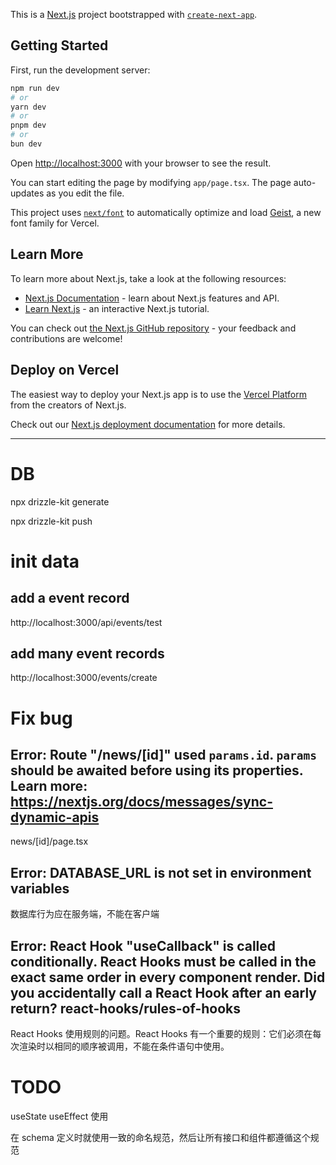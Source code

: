 This is a [Next.js](https://nextjs.org) project bootstrapped with [`create-next-app`](https://nextjs.org/docs/app/api-reference/cli/create-next-app).

## Getting Started

First, run the development server:

```bash
npm run dev
# or
yarn dev
# or
pnpm dev
# or
bun dev
```

Open [http://localhost:3000](http://localhost:3000) with your browser to see the result.

You can start editing the page by modifying `app/page.tsx`. The page auto-updates as you edit the file.

This project uses [`next/font`](https://nextjs.org/docs/app/building-your-application/optimizing/fonts) to automatically optimize and load [Geist](https://vercel.com/font), a new font family for Vercel.

## Learn More

To learn more about Next.js, take a look at the following resources:

- [Next.js Documentation](https://nextjs.org/docs) - learn about Next.js features and API.
- [Learn Next.js](https://nextjs.org/learn) - an interactive Next.js tutorial.

You can check out [the Next.js GitHub repository](https://github.com/vercel/next.js) - your feedback and contributions are welcome!

## Deploy on Vercel

The easiest way to deploy your Next.js app is to use the [Vercel Platform](https://vercel.com/new?utm_medium=default-template&filter=next.js&utm_source=create-next-app&utm_campaign=create-next-app-readme) from the creators of Next.js.

Check out our [Next.js deployment documentation](https://nextjs.org/docs/app/building-your-application/deploying) for more details.

----------------

# DB

npx drizzle-kit generate

npx drizzle-kit push

# init data

## add a event record

http://localhost:3000/api/events/test

## add many event records

http://localhost:3000/events/create

# Fix bug

## Error: Route "/news/[id]" used `params.id`. `params` should be awaited before using its properties. Learn more: https://nextjs.org/docs/messages/sync-dynamic-apis

news/[id]/page.tsx

## Error: DATABASE_URL is not set in environment variables

数据库行为应在服务端，不能在客户端

## Error: React Hook "useCallback" is called conditionally. React Hooks must be called in the exact same order in every component render. Did you accidentally call a React Hook after an early return? react-hooks/rules-of-hooks

React Hooks 使用规则的问题。React Hooks 有一个重要的规则：它们必须在每次渲染时以相同的顺序被调用，不能在条件语句中使用。

# TODO

useState useEffect 使用

在 schema 定义时就使用一致的命名规范，然后让所有接口和组件都遵循这个规范

